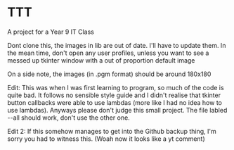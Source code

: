 # TTT
A project for a Year 9 IT Class

Dont clone this, the images in lib are out of date. I'll have to update them.
In the mean time, don't open any user profiles, unless you want to see a messed up tkinter window with a out of proportion default image

On a side note, the images (in .pgm format) should be around 180x180

Edit: This was when I was first learning to program, so much of the code is quite bad. It follows no sensible style guide and I didn't realise that tkinter button callbacks were able to use lambdas (more like I had no idea how to use lambdas). Anyways please don't judge this small project. The file labled --all should work, don't use the other one.

Edit 2: If this somehow manages to get into the Github backup thing, I'm sorry you had to witness this.
(Woah now it looks like a yt comment)
